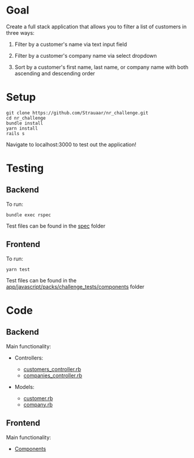# Goal

Create a full stack application that allows you to filter a list of customers in three ways:

  1. Filter by a customer's name via text input field

  2. Filter by a customer's company name via select dropdown

  3. Sort by a customer's first name, last name, or company name with both ascending and descending order

# Setup

    git clone https://github.com/Strauaar/nr_challenge.git
    cd nr_challenge
    bundle install
    yarn install
    rails s

Navigate to localhost:3000 to test out the application!

# Testing

## Backend

To run:

    bundle exec rspec

Test files can be found in the [spec](https://github.com/Strauaar/nr_challenge/tree/master/spec) folder

## Frontend 

To run: 

    yarn test

Test files can be found in the [app/javascript/packs/challenge_tests/components](https://github.com/Strauaar/nr_challenge/tree/master/app/javascript/packs/challenge_tests/components) folder

# Code

## Backend 

Main functionality:

- Controllers: 
    - [customers_controller.rb](https://github.com/Strauaar/nr_challenge/blob/master/app/controllers/api/customers_controller.rb)
    - [companies_controller.rb](https://github.com/Strauaar/nr_challenge/blob/master/app/controllers/api/companies_controller.rb)

- Models:
    - [customer.rb](https://github.com/Strauaar/nr_challenge/blob/master/app/models/customer.rb)
    - [company.rb](https://github.com/Strauaar/nr_challenge/blob/master/app/models/company.rb)

## Frontend 

Main functionality: 

- [Components](https://github.com/Strauaar/nr_challenge/blob/master/app/javascript/packs/challenge/components)